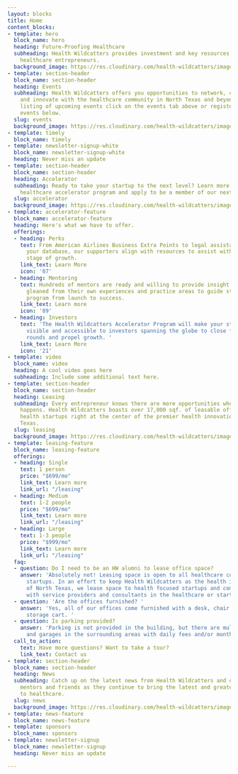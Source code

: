 ```yaml
---
layout: blocks
title: Home
content_blocks:
- template: hero
  block_name: hero
  heading: Future-Proofing Healthcare
  subheading: Health Wildcatters provides investment and key resources to support
    healthcare entrepreneurs.
  background_image: https://res.cloudinary.com/health-wildcatters/image/upload/v1544400396/Hero%20banner.jpg
- template: section-header
  block_name: section-header
  heading: Events
  subheading: Health Wildcatters offers you opportunities to network, collaborate
    and innovate with the healthcare community in North Texas and beyond. For a full
    listing of upcoming events click on the events tab above or register for our upcoming
    events below.
  slug: events
  background_image: https://res.cloudinary.com/health-wildcatters/image/upload/v1544400590/Events%20Banner.jpg
- template: timely
  block_name: timely
- template: newsletter-signup-white
  block_name: newsletter-signup-white
  heading: Never miss an update
- template: section-header
  block_name: section-header
  heading: Accelerator
  subheading: Ready to take your startup to the next level? Learn more about our nationally-ranked
    healthcare accelerator program and apply to be a member of our next cohort.
  slug: accelerator
  background_image: https://res.cloudinary.com/health-wildcatters/image/upload/v1544400596/Accelerator%20Banner.jpg
- template: accelerator-feature
  block_name: accelerator-feature
  heading: Here's what we have to offer.
  offerings:
  - heading: Perks
    text: From American Airlines Business Extra Points to legal assistance to hosting
      your database, our supporters align with resources to assist with your current
      stage of growth.
    link_text: Learn More
    icon: '07'
  - heading: Mentoring
    text: Hundreds of mentors are ready and willing to provide insight and counsel
      gleaned from their own experiences and practice areas to guide startups in the
      program from launch to success.
    link_text: Learn more
    icon: '89'
  - heading: Investors
    text: 'The Health Wildcatters Accelerator Program will make your startup credible,
      visible and accessible to investors spanning the globe to close fundraising
      rounds and propel growth. '
    link_text: Learn More
    icon: '21'
- template: video
  block_name: video
  heading: A cool video goes here
  subheading: Include some additional text here.
- template: section-header
  block_name: section-header
  heading: Leasing
  subheading: Every entrepreneur knows there are more opportunities where the action
    happens. Health Wildcatters boasts over 17,000 sqf. of leasable office space for
    health startups right at the center of the premier health innovation hub in North
    Texas.
  slug: leasing
  background_image: https://res.cloudinary.com/health-wildcatters/image/upload/v1544400605/Leasing%20Banner.jpg
- template: leasing-feature
  block_name: leasing-feature
  offerings:
  - heading: Single
    text: 1 person
    price: "$699/mo"
    link_text: Learn more
    link_url: "/leasing"
  - heading: Medium
    text: 1-2 people
    price: "$699/mo"
    link_text: Learn more
    link_url: "/leasing"
  - heading: Large
    text: 1-3 people
    price: "$999/mo"
    link_text: Learn more
    link_url: "/leasing"
  faq:
  - question: Do I need to be an HW alumni to lease office space?
    answer: 'Absolutely not! Leasing space is open to all healthcare companies and
      startups. In an effort to keep Health Wildcatters as the health innovation hub
      of North Texas, we lease space to health focused startups and companies, along
      with service providers and consultants in the healthcare or startup space. '
  - question: 'Are the offices furnished? '
    answer: 'Yes, all of our offices come furnished with a desk, chair and rolling
      storage cart. '
  - question: Is parking provided?
    answer: 'Parking is not provided in the building, but there are multiple lots
      and garages in the surrounding areas with daily fees and/or monthly memberships.  '
  call_to_action:
    text: Have more questions? Want to take a tour?
    link_text: Contact us
- template: section-header
  block_name: section-header
  heading: News
  subheading: Catch up on the latest news from Health Wildcatters and our alumni,
    mentors and friends as they continue to bring the latest and greatest innovations
    to healthcare.
  slug: news
  background_image: https://res.cloudinary.com/health-wildcatters/image/upload/v1544400610/News%20Banner.jpg
- template: news-feature
  block_name: news-feature
- template: sponsors
  block_name: sponsors
- template: newsletter-signup
  block_name: newsletter-signup
  heading: Never miss an update

---
```


